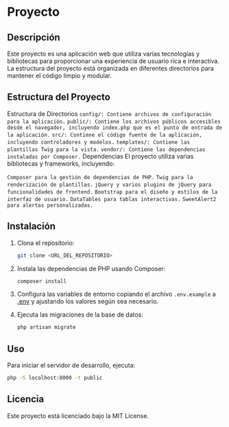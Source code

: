 # Proyecto

## Descripción

Este proyecto es una aplicación web que utiliza varias tecnologías y bibliotecas para proporcionar una experiencia de usuario rica e interactiva. La estructura del proyecto está organizada en diferentes directorios para mantener el código limpio y modular.

## Estructura del Proyecto
Estructura de Directorios
```config/: Contiene archivos de configuración para la aplicación.```
```public/: Contiene los archivos públicos accesibles desde el navegador, incluyendo index.php que es el punto de entrada de la aplicación.```
```src/: Contiene el código fuente de la aplicación, incluyendo controladores y modelos.```
```templates/: Contiene las plantillas Twig para la vista.```
```vendor/: Contiene las dependencias instaladas por Composer.```
Dependencias
El proyecto utiliza varias bibliotecas y frameworks, incluyendo:

```Composer para la gestión de dependencias de PHP.```
```Twig para la renderización de plantillas.```
```jQuery y varios plugins de jQuery para funcionalidades de frontend.```
```Bootstrap para el diseño y estilos de la interfaz de usuario.```
```DataTables para tablas interactivas.```
```SweetAlert2 para alertas personalizadas.```

## Instalación

1. Clona el repositorio:
    ```sh
    git clone <URL_DEL_REPOSITORIO>
    ```

2. Instala las dependencias de PHP usando Composer:
    ```sh
    composer install
    ```

3. Configura las variables de entorno copiando el archivo `.env.example` a [.env](http://_vscodecontentref_/9) y ajustando los valores según sea necesario.

4. Ejecuta las migraciones de la base de datos:
    ```sh
    php artisan migrate
    ```

## Uso

Para iniciar el servidor de desarrollo, ejecuta:
```sh
php -S localhost:8000 -t public
```

## Licencia
Este proyecto está licenciado bajo la MIT License.